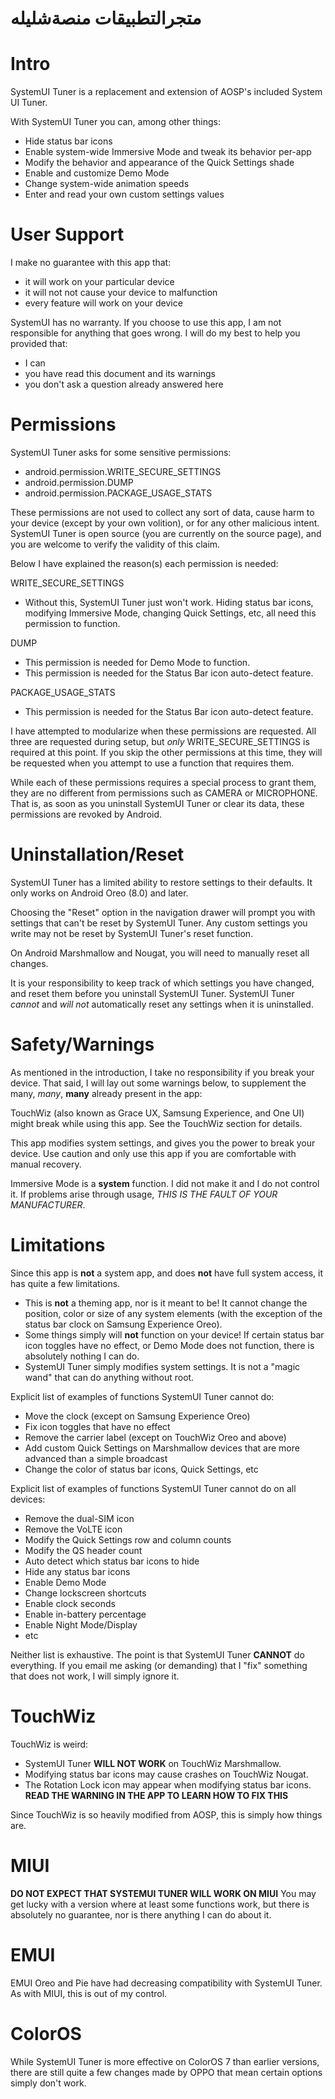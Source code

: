 # متجرالتطبيقات منصةشليله 
# Intro
SystemUI Tuner is a replacement and extension of AOSP's included System UI Tuner.

With SystemUI Tuner you can, among other things:
 - Hide status bar icons
 - Enable system-wide Immersive Mode and tweak its behavior per-app
 - Modify the behavior and appearance of the Quick Settings shade
 - Enable and customize Demo Mode
 - Change system-wide animation speeds
 - Enter and read your own custom settings values
 
# User Support
I make no guarantee with this app that:
 - it will work on your particular device
 - it will not not cause your device to malfunction
 - every feature will work on your device

SystemUI has no warranty. If you choose to use this app, I am not responsible for anything that goes wrong.
I will do my best to help you provided that:
 - I can
 - you have read this document and its warnings
 - you don't ask a question already answered here
 
# Permissions
SystemUI Tuner asks for some sensitive permissions:
 - android.permission.WRITE_SECURE_SETTINGS
 - android.permission.DUMP
 - android.permission.PACKAGE_USAGE_STATS
 
These permissions are not used to collect any sort of data, cause harm to your device (except by your own volition), or for any other malicious intent. SystemUI Tuner is open source (you are currently on the source page), and you are welcome to verify the validity of this claim.

Below I have explained the reason(s) each permission is needed:

WRITE_SECURE_SETTINGS
 - Without this, SystemUI Tuner just won't work. Hiding status bar icons, modifying Immersive Mode, changing Quick Settings, etc, all need this permission to function.

DUMP
 - This permission is needed for Demo Mode to function.
 - This permission is needed for the Status Bar icon auto-detect feature.
 
PACKAGE_USAGE_STATS
 - This permission is needed for the Status Bar icon auto-detect feature.
 
I have attempted to modularize when these permissions are requested. All three are requested during setup, but *only* WRITE_SECURE_SETTINGS is required at this point. If you skip the other permissions at this time, they will be requested when you attempt to use a function that requires them.

While each of these permissions requires a special process to grant them, they are no different from permissions such as CAMERA or MICROPHONE. That is, as soon as you uninstall SystemUI Tuner or clear its data, these permissions are revoked by Android.

# Uninstallation/Reset
SystemUI Tuner has a limited ability to restore settings to their defaults. It only works on Android Oreo (8.0) and later. 

Choosing the "Reset" option in the navigation drawer will prompt you with settings that can't be reset by SystemUI Tuner. Any custom settings you write may not be reset by SystemUI Tuner's reset function.

On Android Marshmallow and Nougat, you will need to manually reset all changes.

It is your responsibility to keep track of which settings you have changed, and reset them before you uninstall SystemUI Tuner. SystemUI Tuner *cannot* and *will not* automatically reset any settings when it is uninstalled.
 
# Safety/Warnings
As mentioned in the introduction, I take no responsibility if you break your device. That said, I will lay out some warnings below, to supplement the many, _many_, **many** already present in the app:
 
TouchWiz (also known as Grace UX, Samsung Experience, and One UI) might break while using this app. See the TouchWiz section for details.

This app modifies system settings, and gives you the power to break your device. Use caution and only use this app if you are comfortable with manual recovery.

Immersive Mode is a **system** function. I did not make it and I do not control it. If problems arise through usage, *THIS IS THE FAULT OF YOUR MANUFACTURER*.

# Limitations
Since this app is **not** a system app, and does **not** have full system access, it has quite a few limitations.
 - This is **not** a theming app, nor is it meant to be! It cannot change the position, color or size of any system elements (with the exception of the status bar clock on Samsung Experience Oreo).
 - Some things simply will **not** function on your device! If certain status bar icon toggles have no effect, or Demo Mode does not function, there is absolutely nothing I can do.
 - SystemUI Tuner simply modifies system settings. It is not a "magic wand" that can do anything without root.

Explicit list of examples of functions SystemUI Tuner cannot do:
 - Move the clock (except on Samsung Experience Oreo)
 - Fix icon toggles that have no effect
 - Remove the carrier label (except on TouchWiz Oreo and above)
 - Add custom Quick Settings on Marshmallow devices that are more advanced than a simple broadcast
 - Change the color of status bar icons, Quick Settings, etc

Explicit list of examples of functions SystemUI Tuner cannot do on all devices:
 - Remove the dual-SIM icon
 - Remove the VoLTE icon
 - Modify the Quick Settings row and column counts
 - Modify the QS header count
 - Auto detect which status bar icons to hide
 - Hide any status bar icons
 - Enable Demo Mode
 - Change lockscreen shortcuts
 - Enable clock seconds
 - Enable in-battery percentage
 - Enable Night Mode/Display
 - etc
 
Neither list is exhaustive. The point is that SystemUI Tuner **CANNOT** do everything. If you email me asking (or demanding) that I "fix" something that does not work, I will simply ignore it.
 
# TouchWiz
TouchWiz is weird:
  - SystemUI Tuner **WILL NOT WORK** on TouchWiz Marshmallow.
  - Modifying status bar icons may cause crashes on TouchWiz Nougat.
  - The Rotation Lock icon may appear when modifying status bar icons. **READ THE WARNING IN THE APP TO LEARN HOW TO FIX THIS**
  
Since TouchWiz is so heavily modified from AOSP, this is simply how things are.
 
# MIUI
**DO NOT EXPECT THAT SYSTEMUI TUNER WILL WORK ON MIUI**
You may get lucky with a version where at least some functions work, but there is absolutely no guarantee, nor is there anything I can do about it.

# EMUI
EMUI Oreo and Pie have had decreasing compatibility with SystemUI Tuner. As with MIUI, this is out of my control.

# ColorOS
While SystemUI Tuner is more effective on ColorOS 7 than earlier versions, there are still quite a few changes made by OPPO that mean certain options simply don't work.
